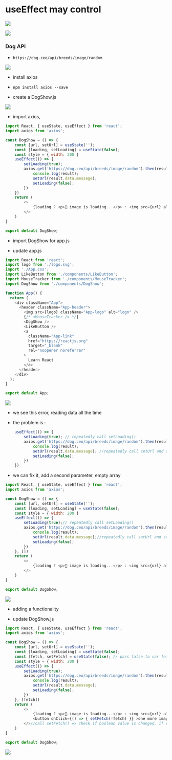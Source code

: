 # useEffect may control

![](img/2020-04-12-12-35-45.png)

![](img/2020-04-12-12-35-58.png)

### Dog API

- `https://dog.ceo/api/breeds/image/random`

![](img/2020-04-12-12-38-39.png)

- install axios

- `npm install axios --save`

- create a DogShow.js

![](img/2020-04-12-12-47-07.png)

- import axios,

```js
import React, { useState, useEffect } from 'react';
import axios from 'axios';

const DogShow = () => {
    const [url, setUrl] = useState('');
    const [loading, setLoading] = useState(false);
    const style = { width: 200 }
    useEffect(() => {
        setLoading(true);
        axios.get('https://dog.ceo/api/breeds/image/random').then(result => {
            console.log(result);
            setUrl(result.data.message);
            setLoading(false);
        })
    })
    return (
        <>
            {loading ? <p>🐶 image is loading...</p> : <img src={url} alt="dog" style={style} />}
        </>
    )
}

export default DogShow;
```

- import DogShow for app.js

- update app.js

```js
import React from 'react';
import logo from './logo.svg';
import './App.css';
import LikeButton from './components/LikeButton';
import MouseTracker from './components/MouseTracker';
import DogShow from './components/DogShow';

function App() {
  return (
    <div className="App">
      <header className="App-header">
        <img src={logo} className="App-logo" alt="logo" />
        {/* <MouseTracker /> */}
        <DogShow />
        <LikeButton />
        <a
          className="App-link"
          href="https://reactjs.org"
          target="_blank"
          rel="noopener noreferrer"
        >
          Learn React
        </a>
      </header>
    </div>
  );
}

export default App;
```

![](img/2020-04-12-13-00-28.png)

- we see this error, reading data all the time

- the problem is :

```js
    useEffect(() => {
        setLoading(true); // repeatedly call setLoading()
        axios.get('https://dog.ceo/api/breeds/image/random').then(result => {
            console.log(result);
            setUrl(result.data.message); //repeatedly call setUrl and setLoading
            setLoading(false); 
        })
    })
```

- we can fix it, add a second parameter, empty array

```js
import React, { useState, useEffect } from 'react';
import axios from 'axios';

const DogShow = () => {
    const [url, setUrl] = useState('');
    const [loading, setLoading] = useState(false);
    const style = { width: 200 }
    useEffect(() => {
        setLoading(true);// repeatedly call setLoading()
        axios.get('https://dog.ceo/api/breeds/image/random').then(result => {
            console.log(result);
            setUrl(result.data.message);//repeatedly call setUrl and setLoading
            setLoading(false);
        })
    }, [])
    return (
        <>
            {loading ? <p>🐶 image is loading...</p> : <img src={url} alt="dog" style={style} />}
        </>
    )
}

export default DogShow;
```

![](img/2020-04-12-13-04-53.png)



- adding a functionality

- update DogShow.js

```js
import React, { useState, useEffect } from 'react';
import axios from 'axios';

const DogShow = () => {
    const [url, setUrl] = useState('');
    const [loading, setLoading] = useState(false);
    const [fetch, setFetch] = useState(false); // pass false to var fetch, setFetch(fetch)
    const style = { width: 200 }
    useEffect(() => {
        setLoading(true);
        axios.get('https://dog.ceo/api/breeds/image/random').then(result => {
            console.log(result);
            setUrl(result.data.message);
            setLoading(false);
        })
    }, [fetch])
    return (
        <>
            {loading ? <p>🐶 image is loading...</p> : <img src={url} alt="dog" style={style} />}
            <button onClick={() => { setFetch(!fetch) }} >one more image</button>
        </>//call setFetch() => check if boolean value is changed, if changed rerender()
    )
}

export default DogShow;
```

![](img/2020-04-12-13-11-20.png)










